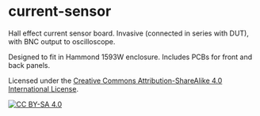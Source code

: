 # current-sensor
Hall effect current sensor board. Invasive (connected in series with DUT), with BNC output to oscilloscope.

Designed to fit in Hammond 1593W enclosure. Includes PCBs for front and back panels.

Licensed under the [Creative Commons Attribution-ShareAlike 4.0 International License][cc-by-sa].

[![CC BY-SA 4.0][cc-by-sa-image]][cc-by-sa]

[cc-by-sa]: http://creativecommons.org/licenses/by-sa/4.0/
[cc-by-sa-image]: https://licensebuttons.net/l/by-sa/4.0/88x31.png
